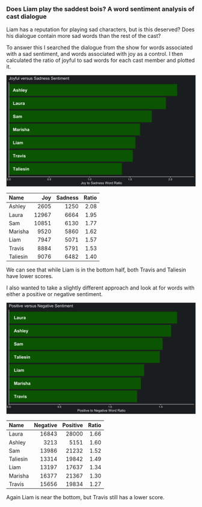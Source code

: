 
### Does Liam play the saddest bois? A word sentiment analysis of cast dialogue

Liam has a reputation for playing sad characters, but is this deserved?
Does his dialogue contain more sad words than the rest of the cast?

To answer this I searched the dialogue from the show for words
associated with a sad sentiment, and words associated with joy as a
control. I then calculated the ratio of joyful to sad words for each
cast member and plotted it.

![joyful vs sad](../plots/joySadPlot.png)

| Name     |   Joy | Sadness | Ratio |
|:---------|------:|--------:|------:|
| Ashley   |  2605 |    1250 |  2.08 |
| Laura    | 12967 |    6664 |  1.95 |
| Sam      | 10851 |    6130 |  1.77 |
| Marisha  |  9520 |    5860 |  1.62 |
| Liam     |  7947 |    5071 |  1.57 |
| Travis   |  8884 |    5791 |  1.53 |
| Taliesin |  9076 |    6482 |  1.40 |

We can see that while Liam is in the bottom half, both Travis and
Taliesin have lower scores.

I also wanted to take a slightly different approach and look at for
words with either a positive or negative sentiment.

![positive vs negative](../plots/positiveNegativePlot.png)

| Name     | Negative | Positive | Ratio |
|:---------|---------:|---------:|------:|
| Laura    |    16843 |    28000 |  1.66 |
| Ashley   |     3213 |     5151 |  1.60 |
| Sam      |    13986 |    21232 |  1.52 |
| Taliesin |    13314 |    19842 |  1.49 |
| Liam     |    13197 |    17637 |  1.34 |
| Marisha  |    16377 |    21367 |  1.30 |
| Travis   |    15656 |    19834 |  1.27 |

Again Liam is near the bottom, but Travis still has a lower score.
